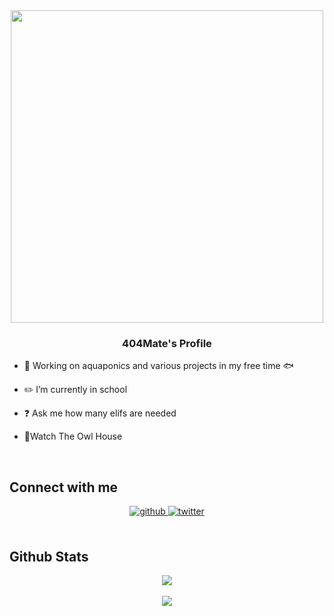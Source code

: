 <div align="center">
<img src="https://www.looper.com/img/gallery/bee-and-puppycat-season-2-release-date-cast-and-plot-what-we-know-so-far/l-intro-1633008295.jpg" align="center" height="" width="500" />
</div>  

### <div align="center">404Mate's Profile</div>  
  

- 🌱 Working on aquaponics and various projects in my free time 🐟  
  

- ✏️ I’m currently in school  
  

- ❓ Ask me how many elifs are needed   
  

-  🦉Watch The Owl House  
  

<br/>  


## Connect with me  
<div align="center">
<a href="https://github.com/404Mate" target="_blank">
<img src=https://img.shields.io/badge/github-%2324292e.svg?&style=for-the-badge&logo=github&logoColor=white alt=github style="margin-bottom: 5px;" />
</a>
<a href="https://twitter.com/404Mate" target="_blank">
<img src=https://img.shields.io/badge/twitter-%2300acee.svg?&style=for-the-badge&logo=twitter&logoColor=white alt=twitter style="margin-bottom: 5px;" />
</a>  
</div>  
  

<br/>  


## Github Stats  
<div align="center"><img src="https://github-readme-stats.vercel.app/api?username=404Mate&show_icons=true&theme=tokyonight&count_private=true&hide_border=true" align="center" /></div>  

<br/>  

<div align="center"><img src="https://spotify-github-profile.vercel.app/api/view?uid=18vosxw5jmj49pn0zv0jgl19l&cover_image=true&theme=compact" /></div>  

<br/>  



<br />
